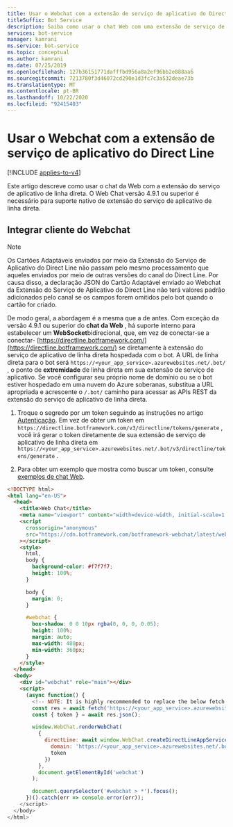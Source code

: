```yaml
---
title: Usar o Webchat com a extensão de serviço de aplicativo do Direct Line
titleSuffix: Bot Service
description: Saiba como usar o chat Web com uma extensão de serviço de aplicativo de linha direta. Exiba o código que mostra como configurar uma URL de linha direta para um bot e obter um token.
services: bot-service
manager: kamrani
ms.service: bot-service
ms.topic: conceptual
ms.author: kamrani
ms.date: 07/25/2019
ms.openlocfilehash: 127b36151771dafffbd956a8a2ef96bb2e888aa6
ms.sourcegitcommit: 7213780f3d46072cd290e1d3fc7c3a532deae73b
ms.translationtype: MT
ms.contentlocale: pt-BR
ms.lasthandoff: 10/22/2020
ms.locfileid: "92415403"
---
```

# <a name="use-web-chat-with-the-direct-line-app-service-extension"></a>Usar o Webchat com a extensão de serviço de aplicativo do Direct Line

[!INCLUDE [applies-to-v4](includes/applies-to-v4-current.md)]

Este artigo descreve como usar o chat da Web com a extensão do serviço de aplicativo de linha direta. O Web Chat versão 4.9.1 ou superior é necessário para suporte nativo de extensão do serviço de aplicativo de linha direta.

## <a name="integrate-web-chat-client"></a>Integrar cliente do Webchat

> [!NOTE]
> Os Cartões Adaptáveis enviados por meio da Extensão do Serviço de Aplicativo do Direct Line não passam pelo mesmo processamento que aqueles enviados por meio de outras versões do canal do Direct Line. Por causa disso, a declaração JSON do Cartão Adaptável enviado ao Webchat da Extensão do Serviço de Aplicativo do Direct Line não terá valores padrão adicionados pelo canal se os campos forem omitidos pelo bot quando o cartão for criado.

De modo geral, a abordagem é a mesma que a de antes. Com exceção da versão 4.9.1 ou superior do **chat da Web** , há suporte interno para estabelecer um **WebSocket**bidirecional, que, em vez de conectar-se a conectar- [https://directline.botframework.com/](https://directline.botframework.com/) se diretamente à extensão do serviço de aplicativo de linha direta hospedada com o bot.
A URL de linha direta para o bot será `https://<your_app_service>.azurewebsites.net/.bot/` , o ponto de **extremidade** de linha direta em sua extensão de serviço de aplicativo.
Se você configurar seu próprio nome de domínio ou se o bot estiver hospedado em uma nuvem do Azure soberanas, substitua a URL apropriada e acrescente o `/.bot/` caminho para acessar as APIs REST da extensão do serviço de aplicativo de linha direta.

1. Troque o segredo por um token seguindo as instruções no artigo [Autenticação](https://docs.microsoft.com/azure/bot-service/rest-api/bot-framework-rest-direct-line-3-0-authentication?view=azure-bot-service-4.0). Em vez de obter um token em `https://directline.botframework.com/v3/directline/tokens/generate` , você irá gerar o token diretamente de sua extensão de serviço de aplicativo de linha direta em  `https://<your_app_service>.azurewebsites.net/.bot/v3/directline/tokens/generate` .

1. Para obter um exemplo que mostra como buscar um token, consulte [exemplos de chat Web](https://github.com/microsoft/BotFramework-WebChat/tree/master/samples/01.getting-started/i.protocol-direct-line-app-service-extension).

```html
<!DOCTYPE html>
<html lang="en-US">
  <head>
    <title>Web Chat</title>
    <meta name="viewport" content="width=device-width, initial-scale=1.0" />
    <script
      crossorigin="anonymous"
      src="https://cdn.botframework.com/botframework-webchat/latest/webchat-minimal.js"
    ></script>
    <style>
      html,
      body {
        background-color: #f7f7f7;
        height: 100%;
      }

      body {
        margin: 0;
      }

      #webchat {
        box-shadow: 0 0 10px rgba(0, 0, 0, 0.05);
        height: 100%;
        margin: auto;
        max-width: 480px;
        min-width: 360px;
      }
    </style>
  </head>
  <body>
    <div id="webchat" role="main"></div>
    <script>
      (async function() {
        <!-- NOTE: It is highly recommended to replace the below fetch with a call to your own token service as described in step 2 above, and to avoid exposing your channel secret in client side code. -->
        const res = await fetch('https://<your_app_service>.azurewebsites.net/.bot/v3/directline/tokens/generate', { method: 'POST', Headers:{'Authorization':'Bearer ' + '<Your Bot's Direct Line channel secret>'}});
        const { token } = await res.json();

        window.WebChat.renderWebChat(
          {
            directLine: await window.WebChat.createDirectLineAppServiceExtension({
              domain: 'https://<your_app_service>.azurewebsites.net/.bot/v3/directline',
              token
            })
          },
          document.getElementById('webchat')
        );

        document.querySelector('#webchat > *').focus();
      })().catch(err => console.error(err));
    </script>
  </body>
</html>

```
